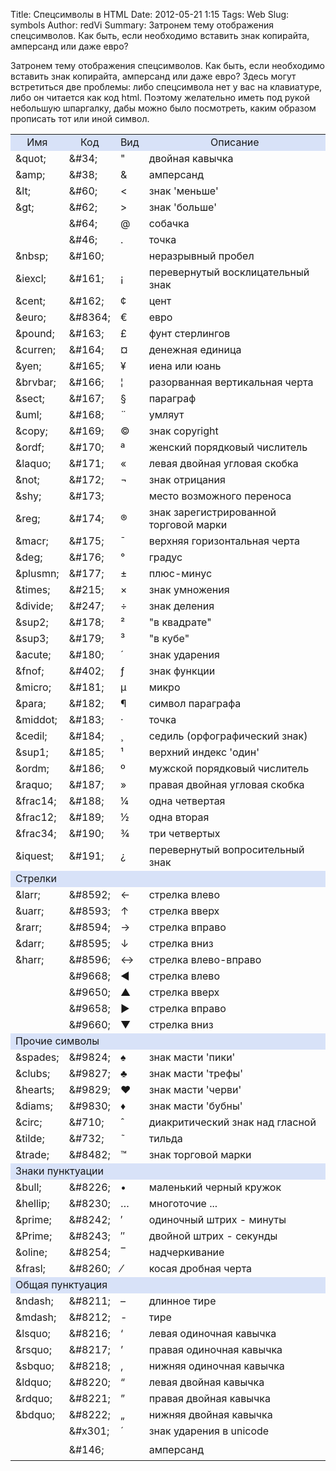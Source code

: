 Title: Спецсимволы в HTML
Date: 2012-05-21 1:15
Tags: Web
Slug: symbols
Author: redVi
Summary: Затронем тему отображения спецсимволов. Как быть, если необходимо вставить знак копирайта, амперсанд или даже евро?

Затронем тему отображения спецсимволов. Как быть, если необходимо вставить знак копирайта, амперсанд или даже евро? Здесь могут встретиться две проблемы: либо спецсимвола нет у вас на клавиатуре, либо он читается как код html. Поэтому желательно иметь под рукой небольшую шпаргалку, дабы можно было посмотреть, каким образом прописать тот или иной символ.

<table border="0" cellpadding="3" cellspacing="1">
  <tbody>
<tr bgcolor="#d8e2f8" colspan="4">
      <td align="center">Имя</td>
      <td align="center">Код</td>
      <td align="center">Вид</td>
      <td align="center">Описание</td>
    </tr>
<tr>
      <td>&amp;quot;</td>
      <td>&amp;#34;</td>
      <td>"</td>
      <td>двойная кавычка</td>
    </tr>
<tr>
      <td>&amp;amp;</td>
      <td>&amp;#38;</td>
      <td>&amp;</td>
      <td>амперсанд</td>
    </tr>
<tr>
      <td>&amp;lt;</td>
      <td>&amp;#60;</td>
      <td>&lt;</td>
      <td>знак 'меньше'</td>
    </tr>
<tr>
      <td>&amp;gt;</td>
      <td>&amp;#62;</td>
      <td>&gt;</td>
      <td>знак 'больше'</td>
    </tr>
<tr>
      <td></td>
      <td>&amp;#64;</td>
      <td>@</td>
      <td>собачка</td>
    </tr>
<tr>
      <td></td>
      <td>&amp;#46;</td>
      <td>.</td>
      <td>точка</td>
    </tr>
<tr>
      <td>&amp;nbsp;</td>
      <td>&amp;#160;</td>
      <td></td>
      <td>неразрывный пробел</td>
    </tr>
<tr>
      <td>&amp;iexcl;</td>
      <td>&amp;#161;</td>
      <td>¡</td>
      <td>перевернутый восклицательный знак</td>
    </tr>
<tr>
      <td>&amp;cent;</td>
      <td>&amp;#162;</td>
      <td>¢</td>
      <td>цент</td>
    </tr>
<tr>
      <td>&amp;euro;</td>
      <td>&amp;#8364;</td>
      <td>€</td>
      <td>евро</td>
    </tr>
<tr>
      <td>&amp;pound;</td>
      <td>&amp;#163;</td>
      <td>£</td>
      <td>фунт стерлингов</td>
    </tr>
<tr>
      <td>&amp;curren;</td>
      <td>&amp;#164;</td>
      <td>¤</td>
      <td>денежная единица</td>
    </tr>
<tr>
      <td>&amp;yen;</td>
      <td>&amp;#165;</td>
      <td>¥</td>
      <td>иена или юань</td>
    </tr>
<tr>
      <td>&amp;brvbar;</td>
      <td>&amp;#166;</td>
      <td>¦</td>
      <td>разорванная вертикальная черта</td>
    </tr>
<tr>
      <td>&amp;sect;</td>
      <td>&amp;#167;</td>
      <td>§</td>
      <td>параграф</td>
    </tr>
<tr>
      <td>&amp;uml;</td>
      <td>&amp;#168;</td>
      <td>¨</td>
      <td>умляут</td>
    </tr>
<tr>
      <td>&amp;copy;</td>
      <td>&amp;#169;</td>
      <td>©</td>
      <td>знак copyright</td>
    </tr>
<tr>
      <td>&amp;ordf;</td>
      <td>&amp;#170;</td>
      <td>ª</td>
      <td>женский порядковый числитель</td>
    </tr>
<tr>
      <td>&amp;laquo;</td>
      <td>&amp;#171;</td>
      <td>«</td>
      <td>левая двойная угловая скобка</td>
    </tr>
<tr>
      <td>&amp;not;</td>
      <td>&amp;#172;</td>
      <td>¬</td>
      <td>знак отрицания</td>
    </tr>
<tr>
      <td>&amp;shy;</td>
      <td>&amp;#173;</td>
      <td></td>
      <td>место возможного переноса</td>
    </tr>
<tr>
      <td>&amp;reg;</td>
      <td>&amp;#174;</td>
      <td>®</td>
      <td>знак зарегистрированной торговой марки</td>
    </tr>
<tr>
      <td>&amp;macr;</td>
      <td>&amp;#175;</td>
      <td>¯</td>
      <td>верхняя горизонтальная черта</td>
    </tr>
<tr>
      <td>&amp;deg;</td>
      <td>&amp;#176;</td>
      <td>°</td>
      <td>градус</td>
    </tr>
<tr>
      <td>&amp;plusmn;</td>
      <td>&amp;#177;</td>
      <td>±</td>
      <td>плюс-минус</td>
    </tr>
<tr>
      <td>&amp;times;</td>
      <td>&amp;#215;</td>
      <td>×</td>
      <td>знак умножения</td>
    </tr>
<tr>
      <td>&amp;divide;</td>
      <td>&amp;#247;</td>
      <td>÷</td>
      <td>знак деления</td>
    </tr>
<tr>
      <td>&amp;sup2;</td>
      <td>&amp;#178;</td>
      <td>²</td>
      <td>"в квадрате"</td>
    </tr>
<tr>
      <td>&amp;sup3;</td>
      <td>&amp;#179;</td>
      <td>³</td>
      <td>"в кубе"</td>
    </tr>
<tr>
      <td>&amp;acute;</td>
      <td>&amp;#180;</td>
      <td>´</td>
      <td>знак ударения</td>
    </tr>
<tr>
      <td>&amp;fnof;</td>
      <td>&amp;#402;</td>
      <td>ƒ</td>
      <td>знак функции</td>
    </tr>
<tr>
      <td>&amp;micro;</td>
      <td>&amp;#181;</td>
      <td>µ</td>
      <td>микро</td>
    </tr>
<tr>
      <td>&amp;para;</td>
      <td>&amp;#182;</td>
      <td>¶</td>
      <td>символ параграфа</td>
    </tr>
<tr>
      <td>&amp;middot;</td>
      <td>&amp;#183;</td>
      <td>·</td>
      <td>точка</td>
    </tr>
<tr>
      <td>&amp;cedil;</td>
      <td>&amp;#184;</td>
      <td>¸</td>
      <td>седиль (орфографический знак)</td>
    </tr>
<tr>
      <td>&amp;sup1;</td>
      <td>&amp;#185;</td>
      <td>¹</td>
      <td>верхний индекс 'один'</td>
    </tr>
<tr>
      <td>&amp;ordm;</td>
      <td>&amp;#186;</td>
      <td>º</td>
      <td>мужской порядковый числитель</td>
    </tr>
<tr>
      <td>&amp;raquo;</td>
      <td>&amp;#187;</td>
      <td>»</td>
      <td>правая двойная угловая скобка</td>
    </tr>
<tr>
      <td>&amp;frac14;</td>
      <td>&amp;#188;</td>
      <td>¼</td>
      <td>одна четвертая</td>
    </tr>
<tr>
      <td>&amp;frac12;</td>
      <td>&amp;#189;</td>
      <td>½</td>
      <td>одна вторая</td>
    </tr>
<tr>
      <td>&amp;frac34;</td>
      <td>&amp;#190;</td>
      <td>¾</td>
      <td>три четвертых</td>
    </tr>
<tr>
      <td>&amp;iquest;</td>
      <td>&amp;#191;</td>
      <td>¿</td>
      <td>перевернутый вопросительный знак</td>
    </tr>
<tr>
      <td bgcolor="#d8e2f8" colspan="4">Стрелки</td>
    </tr>
<tr>
      <td>&amp;larr;</td>
      <td>&amp;#8592;</td>
      <td>←</td>
      <td>стрелка влево</td>
    </tr>
<tr>
      <td>&amp;uarr;</td>
      <td>&amp;#8593;</td>
      <td>↑</td>
      <td>стрелка вверх</td>
    </tr>
<tr>
      <td>&amp;rarr;</td>
      <td>&amp;#8594;</td>
      <td>→</td>
      <td>стрелка вправо</td>
    </tr>
<tr>
      <td>&amp;darr;</td>
      <td>&amp;#8595;</td>
      <td>↓</td>
      <td>стрелка вниз</td>
    </tr>
<tr>
      <td>&amp;harr;</td>
      <td>&amp;#8596;</td>
      <td>↔</td>
      <td>стрелка влево-вправо</td>
    </tr>
<tr>
      <td></td>
      <td>&amp;#9668;</td>
      <td>◄</td>
      <td>стрелка влево</td>
    </tr>
<tr>
      <td></td>
      <td>&amp;#9650;</td>
      <td>▲</td>
      <td>стрелка вверх</td>
    </tr>
<tr>
      <td></td>
      <td>&amp;#9658;</td>
      <td>►</td>
      <td>стрелка вправо</td>
    </tr>
<tr>
      <td></td>
      <td>&amp;#9660;</td>
      <td>▼</td>
      <td>стрелка вниз</td>
    </tr>
<tr>
      <td bgcolor="#d8e2f8" colspan="4">Прочие символы</td>
    </tr>
<tr>
      <td>&amp;spades;</td>
      <td>&amp;#9824;</td>
      <td>♠</td>
      <td>знак масти 'пики'</td>
    </tr>
<tr>
      <td>&amp;clubs;</td>
      <td>&amp;#9827;</td>
      <td>♣</td>
      <td>знак масти 'трефы'</td>
    </tr>
<tr>
      <td>&amp;hearts;</td>
      <td>&amp;#9829;</td>
      <td>♥</td>
      <td>знак масти 'черви'</td>
    </tr>
<tr>
      <td>&amp;diams;</td>
      <td>&amp;#9830;</td>
      <td>♦</td>
      <td>знак масти 'бубны'</td>
    </tr>
<tr>
      <td>&amp;circ;</td>
      <td>&amp;#710;</td>
      <td>ˆ</td>
      <td>диакритический знак над гласной</td>
    </tr>
<tr>
      <td>&amp;tilde;</td>
      <td>&amp;#732;</td>
      <td>˜</td>
      <td>тильда</td>
    </tr>
<tr>
      <td>&amp;trade;</td>
      <td>&amp;#8482;</td>
      <td>™</td>
      <td>знак торговой марки</td>
    </tr>
<tr>
      <td bgcolor="#d8e2f8" colspan="4">Знаки пунктуации</td>
    </tr>
<tr>
      <td>&amp;bull;</td>
      <td>&amp;#8226;</td>
      <td>•</td>
      <td>маленький черный кружок</td>
    </tr>
<tr>
      <td>&amp;hellip;</td>
      <td>&amp;#8230;</td>
      <td>…</td>
      <td>многоточие ...</td>
    </tr>
<tr>
      <td>&amp;prime;</td>
      <td>&amp;#8242;</td>
      <td>′</td>
      <td>одиночный штрих - минуты</td>
    </tr>
<tr>
      <td>&amp;Prime;</td>
      <td>&amp;#8243;</td>
      <td>″</td>
      <td>двойной штрих - секунды</td>
    </tr>
<tr>
      <td>&amp;oline;</td>
      <td>&amp;#8254;</td>
      <td>‾</td>
      <td>надчеркивание</td>
    </tr>
<tr>
      <td>&amp;frasl;</td>
      <td>&amp;#8260;</td>
      <td>⁄</td>
      <td>косая дробная черта</td>
    </tr>
<tr>
      <td bgcolor="#d8e2f8" colspan="4">Общая пунктуация</td>
    </tr>
<tr>
      <td>&amp;ndash;</td>
      <td>&amp;#8211;</td>
      <td>–</td>
      <td>длинное тире</td>
    </tr>
<tr>
      <td>&amp;mdash;</td>
      <td>&amp;#8212;</td>
      <td>-</td>
      <td>тире</td>
    </tr>
<tr>
      <td>&amp;lsquo;</td>
      <td>&amp;#8216;</td>
      <td>‘</td>
      <td>левая одиночная кавычка</td>
    </tr>
<tr>
      <td>&amp;rsquo;</td>
      <td>&amp;#8217;</td>
      <td>’</td>
      <td>правая одиночная кавычка</td>
    </tr>
<tr>
      <td>&amp;sbquo;</td>
      <td>&amp;#8218;</td>
      <td>‚</td>
      <td>нижняя одиночная кавычка</td>
    </tr>
<tr>
      <td>&amp;ldquo;</td>
      <td>&amp;#8220;</td>
      <td>“</td>
      <td>левая двойная кавычка</td>
    </tr>
<tr>
      <td>&amp;rdquo;</td>
      <td>&amp;#8221;</td>
      <td>”</td>
      <td>правая двойная кавычка</td>
    </tr>
<tr>
      <td>&amp;bdquo;</td>
      <td>&amp;#8222;</td>
      <td>„</td>
      <td>нижняя двойная кавычка</td>
    </tr>
<tr>
      <td></td>
      <td>&amp;#x301;</td>
      <td>́</td>
      <td>знак ударения в unicode</td>
</tr>
<tr>
      <td></td>
      <td>&amp;#146;</td>
      <td></td>
      <td>амперсанд</td>
</tr>
</tbody>
</table>

